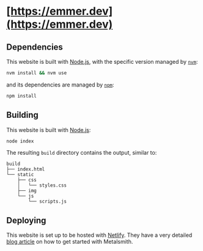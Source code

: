 # [https://emmer.dev](https://emmer.dev)

## Dependencies

This website is built with [Node.js](https://nodejs.org), with the specific version managed by [`nvm`](https://github.com/nvm-sh/nvm):

```bash
nvm install && nvm use
```

and its dependencies are managed by [`npm`](https://www.npmjs.com/):

```bash
npm install
```

## Building

This website is built with [Node.js](https://nodejs.org):

```bash
node index
```

The resulting `build` directory contains the output, similar to:

```text
build
├── index.html
└── static
    ├── css
    │   └── styles.css
    ├── img
    └── js
        └── scripts.js
```

## Deploying

This website is set up to be hosted with [Netlify](https://www.netlify.com/). They have a very detailed [blog article](https://www.netlify.com/blog/2015/12/08/a-step-by-step-guide-metalsmith-on-netlify/) on how to get started with Metalsmith.
